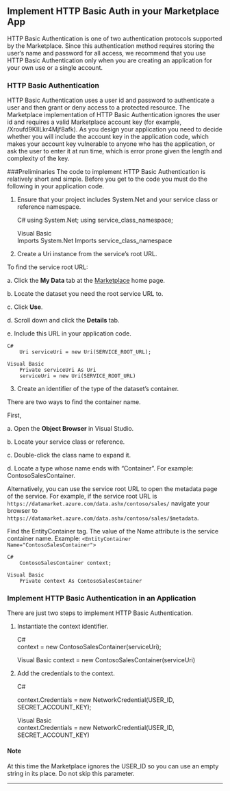 <properties 
   pageTitle="Implement HTTP Basic Authentication in Azure Marketplace Data Service" 
   description="How to implement HTTP basic authentication in Azure Marketplace data services" 
   services="cloud-services" 
   documentationCenter="" 
   authors="kevinscharpenberg" 
   manager="manager-alias" 
   editor=""/>

<tags
   ms.service="marketplace"
   ms.devlang="na"
   ms.topic="article"
   ms.tgt_pltfrm="na"
   ms.workload="data-services" 
   ms.date="02/02/2015"
   ms.author="kevsch"/>

## Implement HTTP Basic Auth in your Marketplace App 

 HTTP Basic Authentication is one of two authentication protocols supported by the Marketplace. Since this authentication method requires storing the user’s name and password for all access, we recommend that you use HTTP Basic Authentication only when you are creating an application for your own use or a single account.
 

### HTTP Basic Authentication
HTTP Basic Authentication uses a user id and password to authenticate a user and then grant or deny access to a protected resource. The Marketplace implementation of HTTP Basic Authentication ignores the user id and requires a valid Marketplace account key (for example, /Xroufd9KIlLkr4Mjf8afk). As you design your application you need to decide whether you will include the account key in the application code, which makes your account key vulnerable to anyone who has the application, or ask the user to enter it at run time, which is error prone given the length and complexity of the key.

###Preliminaries
The code to implement HTTP Basic Authentication is relatively short and simple. Before you get to the code you must do the following in your application code.

1. Ensure that your project includes System.Net and your service class or reference namespace.  

	C#
		using System.Net;
		using service_class_namespace;
 
	Visual Basic   
    	Imports System.Net
    	Imports service_class_namespace
     
2. Create a Uri instance from the service’s root URL. 

To find the service root URL:


a. Click the **My Data** tab at the [Marketplace](https://datamarket.azure.com) home page.


b. Locate the dataset you need the root service URL to.


c. Click **Use**.


d. Scroll down and click the **Details** tab.


e. Include this URL in your application code.


	C#   
    	Uri serviceUri = new Uri(SERVICE_ROOT_URL);
     
	Visual Basic   
    	Private serviceUri As Uri
    	serviceUri = new Uri(SERVICE_ROOT_URL)
     

3. Create an identifier of the type of the dataset’s container. 

There are two ways to find the container name.

First,


a. Open the **Object Browser** in Visual Studio.


b. Locate your service class or reference.


c. Double-click the class name to expand it.


d. Locate a type whose name ends with “Container”. 
For example: ContosoSalesContainer.


Alternatively, you can use the service root URL to open the metadata page of the service. For example, if the service root URL is `https://datamarket.azure.com/data.ashx/contoso/sales/` navigate your browser to `https://datamarket.azure.com/data.ashx/contoso/sales/$metadata`.

Find the EntityContainer tag. The value of the Name attribute is the service container name. Example: `<EntityContainer Name="ContosoSalesContainer">`


	C#
		ContosoSalesContainer context;
     
	Visual Basic
		Private context As ContosoSalesContainer
     

### Implement HTTP Basic Authentication in an Application
There are just two steps to implement HTTP Basic Authentication.

1. Instantiate the context identifier.

	C#   
    	context = new ContosoSalesContainer(serviceUri);
     
	Visual Basic
		context = new ContosoSalesContainer(serviceUri)
 

2. Add the credentials to the context. 


	C#   

    context.Credentials = new NetworkCredential(USER_ID, SECRET_ACCOUNT_KEY);
 

	Visual Basic   
    context.Credentials = new NetworkCredential(USER_ID, SECRET_ACCOUNT_KEY)
     

#### Note  
At this time the Marketplace ignores the USER_ID so you can use an empty string in its place. Do not skip this parameter.
 


--------------------------------------------------------------------------------
